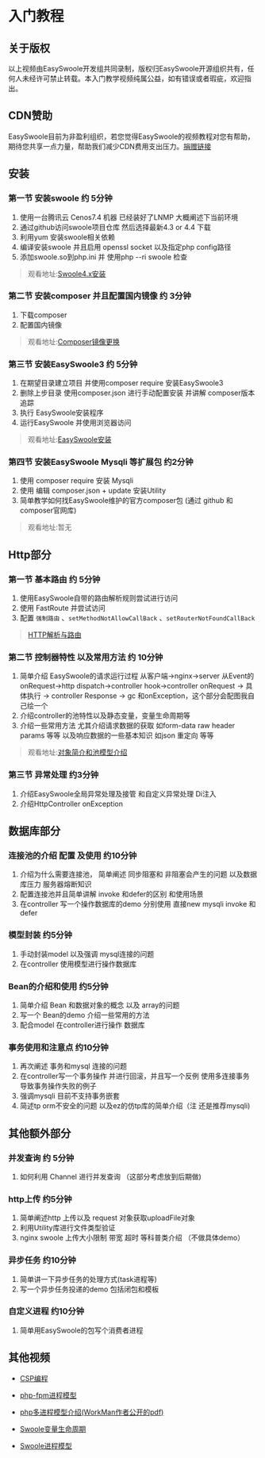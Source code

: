 # 入门教程

## 关于版权
以上视频由EasySwoole开发组共同录制，版权归EasySwoole开源组织共有，任何人未经许可禁止转载。本入门教学视频纯属公益，如有错误或者瑕疵，欢迎指出。

## CDN赞助
EasySwoole目前为非盈利组织，若您觉得EasySwoole的视频教程对您有帮助，期待您共享一点力量，帮助我们减少CDN费用支出压力。[捐赠链接](./../donate.md)

## 安装

### 第一节 安装swoole 约 5分钟
1. 使用一台腾讯云 Cenos7.4 机器 已经装好了LNMP 大概阐述下当前环境
2. 通过github访问swoole项目仓库  然后选择最新4.3 or 4.4  下载
3. 利用yum 安装swoole相关依赖
4. 编译安装swoole 并且启用 openssl socket 以及指定php config路径
5. 添加swoole.so到php.ini 并 使用php --ri swoole 检查
   
> 观看地址:[Swoole4.x安装](https://www.easyswoole.com/play_video.html?video=aHR0cHM6Ly9lYXN5c3dvb2xlLm9zcy1jbi1zaGVuemhlbi5hbGl5dW5jcy5jb20vJUU1JTg1JUE1JUU5JTk3JUE4JUU2JTk1JTk5JUU3JUE4JThCMS8lRTUlQUUlODklRTglQTMlODVzd29vbGUubXA0)
   
### 第二节 安装composer 并且配置国内镜像 约 3分钟
1. 下载composer
2. 配置国内镜像
      
> 观看地址:[Composer镜像更换](https://www.easyswoole.com/play_video.html?video=aHR0cHM6Ly9lYXN5c3dvb2xlLm9zcy1jbi1zaGVuemhlbi5hbGl5dW5jcy5jb20vJUU1JTg1JUE1JUU5JTk3JUE4JUU2JTk1JTk5JUU3JUE4JThCMS8lRTUlQUUlODklRTglQTMlODVjb21wb3NlciVFNSVCOSVCNiVFOSU4NSU4RCVFNyVCRCVBRSVFNSU5QiVCRCVFNSU4NiU4NSVFOSU5NSU5QyVFNSU4MyU4Ri5tcDQ=)


### 第三节 安装EasySwoole3 约 5分钟
1. 在期望目录建立项目 并使用composer require 安装EasySwoole3
2. 删除上步目录 使用composer.json 进行手动配置安装 并讲解 composer版本追踪
3. 执行 EasySwoole安装程序 
4. 运行EasySwoole 并使用浏览器访问
      
> 观看地址:[EasySwoole安装](https://www.easyswoole.com/play_video.html?video=aHR0cHM6Ly9lYXN5c3dvb2xlLm9zcy1jbi1zaGVuemhlbi5hbGl5dW5jcy5jb20vJUU1JTg1JUE1JUU5JTk3JUE4JUU2JTk1JTk5JUU3JUE4JThCMS8lRTUlQUUlODklRTglQTMlODVFYXN5U3dvb2xlLm1wNA==)


### 第四节 安装EasySwoole Mysqli 等扩展包 约2分钟
1. 使用 composer require 安装 Mysqli
2. 使用 编辑 composer.json + update 安装Utility
3. 简单教学如何找EasySwoole维护的官方composer包 (通过 github 和 composer官网库)
      
> 观看地址:暂无


## Http部分

### 第一节 基本路由 约 5分钟
1. 使用EasySwoole自带的路由解析规则尝试进行访问
2. 使用 FastRoute 并尝试访问
3. 配置 `强制路由` 、`setMethodNotAllowCallBack` 、`setRouterNotFoundCallBack` 
         
> [HTTP解析与路由](https://www.easyswoole.com/play_video.html?video=aHR0cHM6Ly9lYXN5c3dvb2xlLm9zcy1jbi1zaGVuemhlbi5hbGl5dW5jcy5jb20vJUU1JTg1JUE1JUU5JTk3JUE4JUU2JTk1JTk5JUU3JUE4JThCMS9FYXN5U3dvb2xlSHR0cCVFOCVBNyVBMyVFNiU5RSU5MCVFNSU5MiU4QyVFOCVCNyVBRiVFNyU5NCVCMSVFNyVBRSU4MCVFNCVCQiU4Qi5tcDQ=)


### 第二节 控制器特性 以及常用方法 约 10分钟
1. 简单介绍 EasySwoole的请求运行过程 从客户端->nginx->server 从Event的onRequest->http dispatch->controller hook->controller onRequest -> 具体执行 -> controller Response -> gc 和onException，这个部分会配图我自己绘一个
2. 介绍controller的池特性以及静态变量，变量生命周期等
3. 介绍一些常用方法 尤其介绍请求数据的获取 如form-data raw header params 等等 以及响应数据的一些基本知识 如json 重定向 等等
         
> 观看地址:[对象简介和池模型介绍](https://www.easyswoole.com/play_video.html?video=aHR0cHM6Ly9lYXN5c3dvb2xlLm9zcy1jbi1zaGVuemhlbi5hbGl5dW5jcy5jb20vJUU1JTg1JUE1JUU5JTk3JUE4JUU2JTk1JTk5JUU3JUE4JThCMS9FYXN5U3dvb2xlQ29udHJvbGxlciVFNSVBRiVCOSVFOCVCMSVBMSVFNyVBRSU4MCVFNCVCQiU4QiVFNSU5MiU4QyVFNiVCMSVBMCVFNiVBOCVBMSVFNSU5RSU4QiVFNCVCQiU4QiVFNyVCQiU4RC5tcDQ=)


### 第三节 异常处理 约3分钟
1. 介绍EasySwoole全局异常处理及接管 和自定义异常处理 Di注入
2. 介绍HttpController onException 

## 数据库部分

### 连接池的介绍 配置 及使用 约10分钟
1. 介绍为什么需要连接池， 简单阐述 同步阻塞和 非阻塞会产生的问题 以及数据库压力 服务器熔断知识
2. 配置连接池并且简单讲解 invoke 和defer的区别 和使用场景
3. 在controller 写一个操作数据库的demo  分别使用 直接new mysqli invoke 和defer
   
### 模型封装 约5分钟
1. 手动封装model 以及强调 mysql连接的问题 
2. 在controller 使用模型进行操作数据库

### Bean的介绍和使用 约5分钟
1. 简单介绍 Bean 和数据对象的概念 以及 array的问题
2. 写一个 Bean的demo 介绍一些常用的方法
3. 配合model 在controller进行操作 数据库
   
### 事务使用和注意点 约10分钟
1. 再次阐述 事务和mysql 连接的问题
2. 在controller写一个事务操作 并进行回滚，并且写一个反例 使用多连接事务 导致事务操作失败的例子
3. 强调mysqli 目前不支持事务嵌套
4. 简述tp orm不安全的问题 以及ez的仿tp库的简单介绍（注 还是推荐mysqli)
   
## 其他额外部分

### 并发查询 约 5分钟
1. 如何利用 Channel 进行并发查询 （这部分考虑放到后期做)
   
### http上传 约5分钟
1. 简单阐述http 上传以及 request 对象获取uploadFile对象
2. 利用Utility库进行文件类型验证
3. nginx swoole 上传大小限制 带宽 超时 等科普类介绍 （不做具体demo）

### 异步任务 约10分钟
1. 简单讲一下异步任务的处理方式(task进程等)
2. 写一个异步任务投递的demo 包括闭包和模板

### 自定义进程 约10分钟
1. 简单用EasySwoole的包写个消费者进程


## 其他视频
- [CSP编程](https://easyswoole.oss-cn-shenzhen.aliyuncs.com/%E5%85%A5%E9%97%A8%E6%95%99%E7%A8%8B1/%E5%85%A5%E9%97%A8csp.mov)

- [php-fpm进程模型](https://www.easyswoole.com/play_video.html?video=aHR0cHM6Ly9lYXN5c3dvb2xlLm9zcy1jbi1zaGVuemhlbi5hbGl5dW5jcy5jb20vJUU1JTg1JUE1JUU5JTk3JUE4JUU2JTk1JTk5JUU3JUE4JThCMS9waHAtZnBtJUU0JUJCJThCJUU3JUJCJThELm1wNA==)

- [php多进程模型介绍(WorkMan作者公开的pdf)](https://easyswoole.oss-cn-shenzhen.aliyuncs.com/%E5%85%A5%E9%97%A8%E6%95%99%E7%A8%8B1/php%E5%A4%9A%E8%BF%9B%E7%A8%8B%E6%A8%A1%E5%9E%8B.pdf)
  
- [Swoole变量生命周期](https://www.easyswoole.com/play_video.html?video=aHR0cHM6Ly9lYXN5c3dvb2xlLm9zcy1jbi1zaGVuemhlbi5hbGl5dW5jcy5jb20vJUU1JTg1JUE1JUU5JTk3JUE4JUU2JTk1JTk5JUU3JUE4JThCMS9zd29vbGUlRTUlOEYlOTglRTklODclOEYlRTclOTQlOUYlRTUlOTElQkQlRTUlOTElQTglRTYlOUMlOUYubXA0)
  
- [Swoole进程模型](https://www.easyswoole.com/play_video.html?video=aHR0cHM6Ly9lYXN5c3dvb2xlLm9zcy1jbi1zaGVuemhlbi5hbGl5dW5jcy5jb20vJUU1JTg1JUE1JUU5JTk3JUE4JUU2JTk1JTk5JUU3JUE4JThCMS9zd29vbGUlRTclOUElODQlRTclQUUlODAlRTQlQkIlOEIlRTUlOTIlOEMlRTglQkYlOUIlRTclQTglOEIlRTYlQTglQTElRTUlOUUlOEJ+MS5tcDQ=)
  
